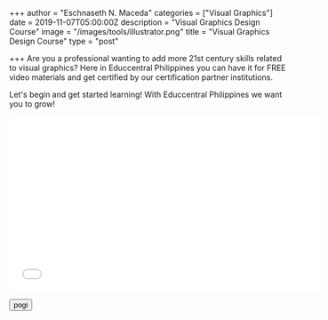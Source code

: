 +++
author = "Eschnaseth N. Maceda"
categories = ["Visual Graphics"]
date = 2019-11-07T05:00:00Z
description = "Visual Graphics Design Course"
image = "/images/tools/illustrator.png"
title = "Visual Graphics Design Course"
type = "post"

+++
Are you a professional wanting to add more 21st century skills related to visual graphics?  Here in Educcentral Philippines you can have it for FREE video materials and get certified by our certification partner institutions.

Let's begin and get started learning! With Educcentral Philippines we want you to grow!

<iframe width="560" height="315" src="[https://www.youtube.com/embed/T2D8EIh9Gus](https://www.youtube.com/embed/T2D8EIh9Gus "https://www.youtube.com/embed/T2D8EIh9Gus")" frameborder="0" allow="accelerometer; autoplay; encrypted-media; gyroscope; picture-in-picture" allowfullscreen></iframe>

<button>pogi</button>